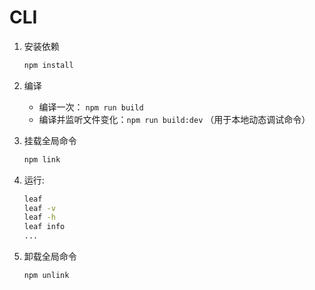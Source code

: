 # CLI

1. 安装依赖

    ```bash
    npm install
    ```

2. 编译
   - 编译一次： `npm run build`
   - 编译并监听文件变化：`npm run build:dev` （用于本地动态调试命令）

3. 挂载全局命令

   ```bash
   npm link
   ```

4. 运行:

   ```bash
   leaf
   leaf -v
   leaf -h
   leaf info
   ...
   ```

5. 卸载全局命令

   ```bash
   npm unlink
   ```
